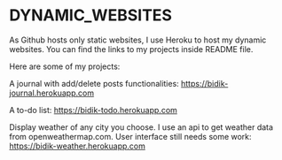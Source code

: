 # DYNAMIC_WEBSITES
As Github hosts only static websites, I use Heroku to host my dynamic websites. You can find the links to my projects inside README file.

Here are some of my projects:

A journal with add/delete posts functionalities:
https://bidik-journal.herokuapp.com

A to-do list:
https://bidik-todo.herokuapp.com

Display weather of any city you choose. I use an api to get weather data from openweathermap.com. User interface still needs some work:
https://bidik-weather.herokuapp.com

